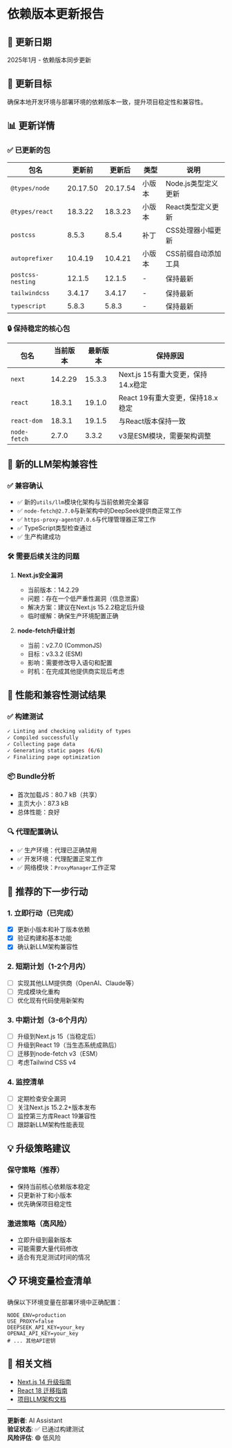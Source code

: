# 依赖版本更新报告

## 📅 更新日期
2025年1月 - 依赖版本同步更新

## 🎯 更新目标
确保本地开发环境与部署环境的依赖版本一致，提升项目稳定性和兼容性。

## 📊 更新详情

### ✅ 已更新的包

| 包名 | 更新前 | 更新后 | 类型 | 说明 |
|------|-------|-------|------|------|
| `@types/node` | 20.17.50 | 20.17.54 | 小版本 | Node.js类型定义更新 |
| `@types/react` | 18.3.22 | 18.3.23 | 小版本 | React类型定义更新 |
| `postcss` | 8.5.3 | 8.5.4 | 补丁 | CSS处理器小幅更新 |
| `autoprefixer` | 10.4.19 | 10.4.21 | 小版本 | CSS前缀自动添加工具 |
| `postcss-nesting` | 12.1.5 | 12.1.5 | - | 保持最新 |
| `tailwindcss` | 3.4.17 | 3.4.17 | - | 保持最新 |
| `typescript` | 5.8.3 | 5.8.3 | - | 保持最新 |

### 🔒 保持稳定的核心包

| 包名 | 当前版本 | 最新版本 | 保持原因 |
|------|---------|----------|----------|
| `next` | 14.2.29 | 15.3.3 | Next.js 15有重大变更，保持14.x稳定 |
| `react` | 18.3.1 | 19.1.0 | React 19有重大变更，保持18.x稳定 |
| `react-dom` | 18.3.1 | 19.1.5 | 与React版本保持一致 |
| `node-fetch` | 2.7.0 | 3.3.2 | v3是ESM模块，需要架构调整 |

## 🔧 新的LLM架构兼容性

### ✅ 兼容确认
- ✅ 新的`utils/llm`模块化架构与当前依赖完全兼容
- ✅ `node-fetch@2.7.0`与新架构中的DeepSeek提供商正常工作
- ✅ `https-proxy-agent@7.0.6`与代理管理器正常工作
- ✅ TypeScript类型检查通过
- ✅ 生产构建成功

### 🛠️ 需要后续关注的问题

1. **Next.js安全漏洞**
   - 当前版本：14.2.29
   - 问题：存在一个低严重性漏洞（信息泄露）
   - 解决方案：建议在Next.js 15.2.2稳定后升级
   - 临时缓解：确保生产环境配置正确

2. **node-fetch升级计划**
   - 当前：v2.7.0 (CommonJS)
   - 目标：v3.3.2 (ESM)
   - 影响：需要修改导入语句和配置
   - 时机：在完成其他提供商实现后考虑

## 🚀 性能和兼容性测试结果

### ✅ 构建测试
```bash
✓ Linting and checking validity of types
✓ Compiled successfully  
✓ Collecting page data
✓ Generating static pages (6/6)
✓ Finalizing page optimization
```

### 📦 Bundle分析
- 首次加载JS：80.7 kB（共享）
- 主页大小：87.3 kB
- 总体性能：良好

### 🔍 代理配置确认
- ✅ 生产环境：代理已正确禁用
- ✅ 开发环境：代理配置正常工作
- ✅ 网络模块：`ProxyManager`工作正常

## 🎯 推荐的下一步行动

### 1. 立即行动（已完成）
- [x] 更新小版本和补丁版本依赖
- [x] 验证构建和基本功能
- [x] 确认新LLM架构兼容性

### 2. 短期计划（1-2个月内）
- [ ] 实现其他LLM提供商（OpenAI、Claude等）
- [ ] 完成模块化重构
- [ ] 优化现有代码使用新架构

### 3. 中期计划（3-6个月内）
- [ ] 升级到Next.js 15（当稳定后）
- [ ] 升级到React 19（当生态系统成熟后）
- [ ] 迁移到node-fetch v3（ESM）
- [ ] 考虑Tailwind CSS v4

### 4. 监控清单
- [ ] 定期检查安全漏洞
- [ ] 关注Next.js 15.2.2+版本发布
- [ ] 监控第三方库React 19兼容性
- [ ] 跟踪新LLM架构性能表现

## 💡 升级策略建议

### 保守策略（推荐）
- 保持当前核心依赖版本稳定
- 只更新补丁和小版本
- 优先确保项目稳定性

### 激进策略（高风险）
- 立即升级到最新版本
- 可能需要大量代码修改
- 适合有充足测试时间的情况

## 📋 环境变量检查清单

确保以下环境变量在部署环境中正确配置：
```env
NODE_ENV=production
USE_PROXY=false
DEEPSEEK_API_KEY=your_key
OPENAI_API_KEY=your_key
# ... 其他API密钥
```

## 🔗 相关文档

- [Next.js 14 升级指南](https://nextjs.org/docs/upgrading)
- [React 18 迁移指南](https://reactjs.org/blog/2022/03/08/react-18-upgrade-guide.html)
- [项目LLM架构文档](./utils/llm/README.md)

---

**更新者**: AI Assistant  
**验证状态**: ✅ 已通过构建测试  
**风险评估**: 🟢 低风险 